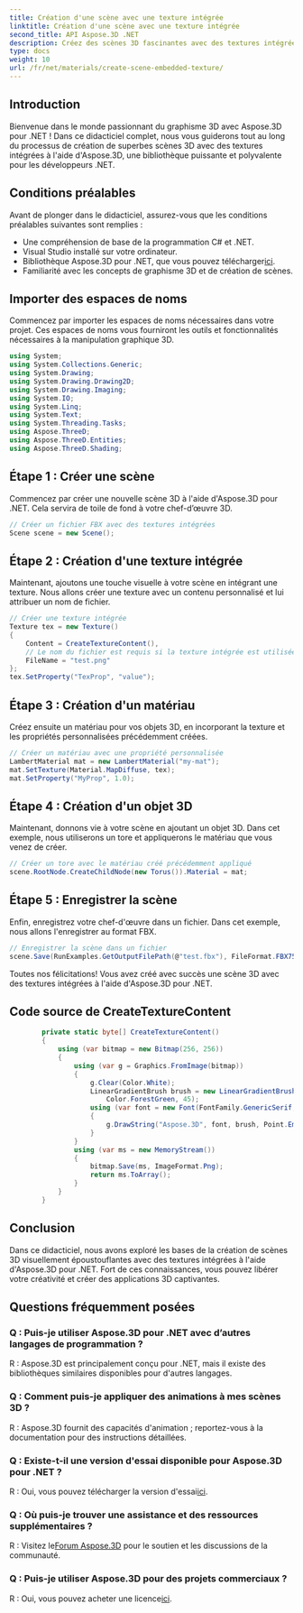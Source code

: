 ```yaml
---
title: Création d'une scène avec une texture intégrée
linktitle: Création d'une scène avec une texture intégrée
second_title: API Aspose.3D .NET
description: Créez des scènes 3D fascinantes avec des textures intégrées à l'aide d'Aspose.3D pour .NET. Suivez notre guide étape par étape pour des résultats époustouflants.
type: docs
weight: 10
url: /fr/net/materials/create-scene-embedded-texture/
---
```

## Introduction
Bienvenue dans le monde passionnant du graphisme 3D avec Aspose.3D pour .NET ! Dans ce didacticiel complet, nous vous guiderons tout au long du processus de création de superbes scènes 3D avec des textures intégrées à l'aide d'Aspose.3D, une bibliothèque puissante et polyvalente pour les développeurs .NET.
## Conditions préalables
Avant de plonger dans le didacticiel, assurez-vous que les conditions préalables suivantes sont remplies :
- Une compréhension de base de la programmation C# et .NET.
- Visual Studio installé sur votre ordinateur.
-  Bibliothèque Aspose.3D pour .NET, que vous pouvez télécharger[ici](https://releases.aspose.com/3d/net/).
- Familiarité avec les concepts de graphisme 3D et de création de scènes.
## Importer des espaces de noms
Commencez par importer les espaces de noms nécessaires dans votre projet. Ces espaces de noms vous fourniront les outils et fonctionnalités nécessaires à la manipulation graphique 3D.
```csharp
using System;
using System.Collections.Generic;
using System.Drawing;
using System.Drawing.Drawing2D;
using System.Drawing.Imaging;
using System.IO;
using System.Linq;
using System.Text;
using System.Threading.Tasks;
using Aspose.ThreeD;
using Aspose.ThreeD.Entities;
using Aspose.ThreeD.Shading;
```
## Étape 1 : Créer une scène
Commencez par créer une nouvelle scène 3D à l'aide d'Aspose.3D pour .NET. Cela servira de toile de fond à votre chef-d’œuvre 3D.
```csharp
// Créer un fichier FBX avec des textures intégrées
Scene scene = new Scene();
```
## Étape 2 : Création d'une texture intégrée
Maintenant, ajoutons une touche visuelle à votre scène en intégrant une texture. Nous allons créer une texture avec un contenu personnalisé et lui attribuer un nom de fichier.
```csharp
// Créer une texture intégrée
Texture tex = new Texture()
{
    Content = CreateTextureContent(),
    // Le nom du fichier est requis si la texture intégrée est utilisée.
    FileName = "test.png"
};
tex.SetProperty("TexProp", "value");
```
## Étape 3 : Création d'un matériau
Créez ensuite un matériau pour vos objets 3D, en incorporant la texture et les propriétés personnalisées précédemment créées.
```csharp
// Créer un matériau avec une propriété personnalisée
LambertMaterial mat = new LambertMaterial("my-mat");
mat.SetTexture(Material.MapDiffuse, tex);
mat.SetProperty("MyProp", 1.0);
```
## Étape 4 : Création d'un objet 3D
Maintenant, donnons vie à votre scène en ajoutant un objet 3D. Dans cet exemple, nous utiliserons un tore et appliquerons le matériau que vous venez de créer.
```csharp
// Créer un tore avec le matériau créé précédemment appliqué
scene.RootNode.CreateChildNode(new Torus()).Material = mat;
```
## Étape 5 : Enregistrer la scène
Enfin, enregistrez votre chef-d'œuvre dans un fichier. Dans cet exemple, nous allons l'enregistrer au format FBX.
```csharp
// Enregistrer la scène dans un fichier
scene.Save(RunExamples.GetOutputFilePath(@"test.fbx"), FileFormat.FBX7500ASCII);
```
Toutes nos félicitations! Vous avez créé avec succès une scène 3D avec des textures intégrées à l'aide d'Aspose.3D pour .NET.
## Code source de CreateTextureContent
```csharp
        private static byte[] CreateTextureContent()
        {
            using (var bitmap = new Bitmap(256, 256))
            {
                using (var g = Graphics.FromImage(bitmap))
                {
                    g.Clear(Color.White);
                    LinearGradientBrush brush = new LinearGradientBrush(new Rectangle(0, 0, 128, 128), Color.Moccasin,
                        Color.ForestGreen, 45);
                    using (var font = new Font(FontFamily.GenericSerif, 40))
                    {
                        g.DrawString("Aspose.3D", font, brush, Point.Empty);
                    }
                }
                using (var ms = new MemoryStream())
                {
                    bitmap.Save(ms, ImageFormat.Png);
                    return ms.ToArray();
                }
            }
        }
```
## Conclusion
Dans ce didacticiel, nous avons exploré les bases de la création de scènes 3D visuellement époustouflantes avec des textures intégrées à l'aide d'Aspose.3D pour .NET. Fort de ces connaissances, vous pouvez libérer votre créativité et créer des applications 3D captivantes.

## Questions fréquemment posées

### Q : Puis-je utiliser Aspose.3D pour .NET avec d’autres langages de programmation ?
R : Aspose.3D est principalement conçu pour .NET, mais il existe des bibliothèques similaires disponibles pour d'autres langages.
### Q : Comment puis-je appliquer des animations à mes scènes 3D ?
R : Aspose.3D fournit des capacités d'animation ; reportez-vous à la documentation pour des instructions détaillées.
### Q : Existe-t-il une version d'essai disponible pour Aspose.3D pour .NET ?
 R : Oui, vous pouvez télécharger la version d'essai[ici](https://releases.aspose.com/).
### Q : Où puis-je trouver une assistance et des ressources supplémentaires ?
 R : Visitez le[Forum Aspose.3D](https://forum.aspose.com/c/3d/18) pour le soutien et les discussions de la communauté.
### Q : Puis-je utiliser Aspose.3D pour des projets commerciaux ?
 R : Oui, vous pouvez acheter une licence[ici](https://purchase.aspose.com/buy).